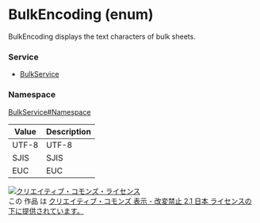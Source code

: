 # BulkEncoding (enum)
BulkEncoding displays the text characters of bulk sheets.
### Service
+ [BulkService](../../services/BulkService.md)

### Namespace
[BulkService#Namespace](../../services/BulkService.md#namespace)

| Value | Description | 
|---|---|
| UTF-8| UTF-8 |
| SJIS| SJIS |
| EUC| EUC |

<a rel="license" href="http://creativecommons.org/licenses/by-nd/2.1/jp/"><img alt="クリエイティブ・コモンズ・ライセンス" style="border-width:0" src="https://i.creativecommons.org/l/by-nd/2.1/jp/88x31.png" /></a><br />この 作品 は <a rel="license" href="http://creativecommons.org/licenses/by-nd/2.1/jp/">クリエイティブ・コモンズ 表示 - 改変禁止 2.1 日本 ライセンスの下に提供されています。</a>
